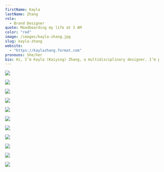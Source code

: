 ```yaml
---
firstName: Kayla
lastName: Zhang
role:
  - Brand Designer
quote: Moodboarding my life at 3 AM
color: "red"
image: /images/kayla-zhang.jpg
slug: kayla-zhang
website:
  - "https://kaylazhang.format.com"
pronouns: She/her
bio: Hi, I’m Kayla (Kaiying) Zhang, a multidisciplinary designer. I’m passionate about connecting design with nature, culture, and daily life—whether through marketing, service innovation, or storytelling. My work blends strategy and creativity to explore new ways of making design more inclusive, joyful, and forward-looking.
---
```


![](/media/kayla-zhang/east2.webp)

![](/media/kayla-zhang/fan1.webp)

![](/media/kayla-zhang/e55.webp)

![](/media/kayla-zhang/east6.webp)

![](/media/kayla-zhang/es3.webp)

![](/media/kayla-zhang/e22.webp)

![](/media/kayla-zhang/e22.webp)

![](/media/kayla-zhang/building.webp)

![](/media/kayla-zhang/banner.webp)

![](/media/kayla-zhang/posters.webp)

![](/media/kayla-zhang/eastsite-logo.webp)

